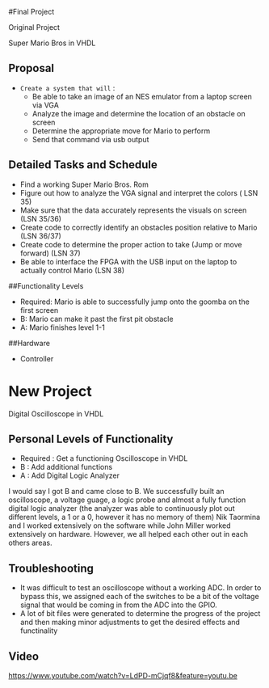 #Final Project 

Original Project

Super Mario Bros in VHDL

## Proposal

- `Create a system that will` :
    - Be able to take an image of an NES emulator from a laptop screen via VGA
    - Analyze the image and determine the location of an obstacle on screen
    - Determine the appropriate move for Mario to perform
    - Send that command via usb output


## Detailed Tasks and Schedule

- Find a working Super Mario Bros. Rom
- Figure out how to analyze the VGA signal and interpret the colors ( LSN 35)
- Make sure that the data accurately represents the visuals on screen (LSN 35/36)
- Create code to correctly identify an obstacles position relative to Mario (LSN 36/37)
- Create code to determine the proper action to take (Jump or move forward) (LSN 37)
- Be able to interface the FPGA with the USB input on the laptop to actually control Mario (LSN 38)

##Functionality Levels

- Required: Mario is able to successfully jump onto the goomba on the first screen
- B: Mario can make it past the first pit obstacle
- A: Mario finishes level 1-1

##Hardware

- Controller

# New Project

Digital Oscilloscope in VHDL

## Personal Levels of Functionality 
- Required : Get a functioning Oscilloscope in VHDL
- B : Add additional functions
- A : Add Digital Logic Analyzer

I would say I got B and came close to B. We successfully built an oscilloscope, a voltage guage, a logic probe and almost a fully function digital logic analyzer (the analyzer was able to continuously plot out different levels, a 1 or a 0, however it has no memory of them)
Nik Taormina and I worked extensively on the software while John Miller worked extensively on hardware. However, we all helped each other out in each others areas.

## Troubleshooting
- It was difficult to test an oscilloscope without a working ADC. In order to bypass this, we assigned each of the switches to be a bit of the voltage signal that would be coming in from the ADC into the GPIO.
- A lot of bit files were generated to determine the progress of the project and then making minor adjustments to get the desired effects and functinality

## Video
https://www.youtube.com/watch?v=LdPD-mCjqf8&feature=youtu.be
